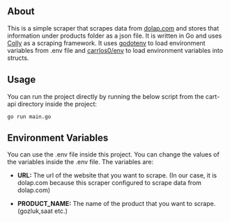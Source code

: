 ## About

This is a simple scraper that scrapes data from [dolap.com](https://dolap.com) and stores that information under products folder as a json file. It is written in Go and uses [Colly](www.github.com/gocolly/colly) as a scraping framework.
It uses [godotenv](www.github.com/joho/godotenv) to load environment variables from .env file and [carrlos0/env]("github.com/caarlos0/env/v6") to load environment variables into structs.

## Usage

You can run the project directly by running the below script from the cart-api directory inside the project:

    go run main.go

## Environment Variables

You can use the .env file inside this project. You can change the values of the variables inside the .env file. The variables are:

- **URL:** The url of the website that you want to scrape. (In our case, it is dolap.com because this scraper configured to scrape data from dolap.com)


- **PRODUCT_NAME:** The name of the product that you want to scrape. (gozluk,saat etc.)